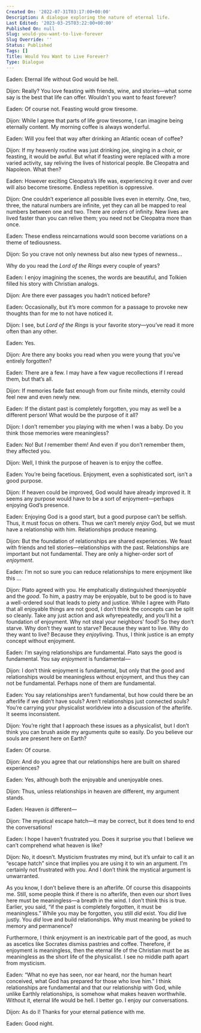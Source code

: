 ```yaml
---
Created On: '2022-07-31T03:17:00+00:00'
Description: A dialogue exploring the nature of eternal life.
Last Edited: '2023-03-25T03:22:00+00:00'
Published On: null
Slug: would-you-want-to-live-forever
Slug Override: ''
Status: Published
Tags: []
Title: Would You Want to Live Forever?
Type: Dialogue
---
```

<p><span class="sc">Eaden:</span> Eternal life without God would be hell.</p>
<p><span class="sc">Dijon:</span> Really? You love feasting with friends, wine, and stories—what some say is the best that life can offer. Wouldn’t you want to feast forever?</p>
<p><span class="sc">Eaden:</span> Of course not. Feasting would grow tiresome.</p>
<p><span class="sc">Dijon:</span> While I agree that parts of life grow tiresome, I can imagine being eternally content. My morning coffee is always wonderful.</p>
<p><span class="sc">Eaden:</span> Will you feel that way after drinking an Atlantic ocean of coffee?</p>
<p><span class="sc">Dijon:</span> If my heavenly routine was just drinking joe, singing in a choir, or feasting, it would be awful. But what if feasting were replaced with a more varied activity, say reliving the lives of historical people. Be Cleopatra and Napoleon. What then?</p>
<p><span class="sc">Eaden:</span> However exciting Cleopatra’s life was, experiencing it over and over will also become tiresome. Endless repetition is oppressive.</p>
<p><span class="sc">Dijon:</span> One couldn’t experience all possible lives even in eternity. One, two, three, the natural numbers are infinite, yet they can all be mapped to real numbers between one and two. There are <em>orders</em> of infinity. New lives are lived faster than you can relive them; you need not be Cleopatra more than once.</p>
<p><span class="sc">Eaden:</span> These endless reincarnations would soon become variations on a theme of tediousness.</p>
<p><span class="sc">Dijon:</span> So you crave not only newness but also new types of newness…</p>
<p>Why do you read the <em>Lord of the Rings</em> every couple of years?</p>
<p><span class="sc">Eaden:</span> I enjoy imagining the scenes, the words are beautiful, and Tolkien filled his story with Christian analogs.</p>
<p><span class="sc">Dijon:</span> Are there ever passages you hadn’t noticed before?</p>
<p><span class="sc">Eaden:</span> Occasionally, but it’s more common for a passage to provoke new thoughts than for me to not have noticed it.</p>
<p><span class="sc">Dijon:</span> I see, but <em>Lord of the Rings</em> is your favorite story—you’ve read it more often than any other.</p>
<p><span class="sc">Eaden:</span> Yes.</p>
<p><span class="sc">Dijon:</span> Are there any books you read when you were young that you’ve entirely forgotten?</p>
<p><span class="sc">Eaden:</span> There are a few. I may have a few vague recollections if I reread them, but that’s all.</p>
<p><span class="sc">Dijon:</span> If memories fade fast enough from our finite minds, eternity could feel new and even newly new.</p>
<p><span class="sc">Eaden:</span> If the distant past is completely forgotten, you may as well be a different person! What would be the purpose of it all?</p>
<p><span class="sc">Dijon:</span> I don’t remember you playing with me when I was a baby. Do you think those memories were meaningless?</p>
<p><span class="sc">Eaden:</span> No! But <em>I</em> remember them! And even if you don’t remember them, they affected you.</p>
<p><span class="sc">Dijon:</span> Well, I think the purpose of heaven is to enjoy the coffee.</p>
<p><span class="sc">Eaden:</span> You’re being facetious. Enjoyment, even a sophisticated sort, isn’t a good purpose.</p>
<p><span class="sc">Dijon:</span> If heaven could be improved, God would have already improved it. It seems any purpose would have to be a sort of enjoyment—perhaps enjoying God’s presence.</p>
<p><span class="sc">Eaden:</span> Enjoying God is a good start, but a good purpose can’t be selfish. Thus, it must focus on others. Thus we can’t merely <em>enjoy</em> God, but we must have a relationship with him. Relationships produce meaning.</p>
<p><span class="sc">Dijon:</span> But the foundation of relationships are shared experiences. We feast with friends and tell stories—relationships with the past. Relationships are important but not fundamental. They are only a higher-order sort of <em>enjoyment</em>.</p>
<p><span class="sc">Eaden:</span> I’m not so sure you can reduce relationships to mere enjoyment like this …</p>
<p><span class="sc">Dijon:</span> Plato agreed with you. He emphatically distinguished the<em>enjoyable</em> and the <em>good</em>. To him, a pastry may be enjoyable, but to be good is to have a well-ordered soul that leads to piety and justice. While I agree with Plato that all enjoyable things are not good, I don’t think the concepts can be split so cleanly. Take any just action and ask <em>why</em>repeatedly, and you’ll hit a foundation of enjoyment. Why not steal your neighbors’ food? So they don’t starve. Why don’t they want to starve? Because they want to live. Why do they want to live? Because they <em>enjoy</em>living. Thus, I think justice is an empty concept without enjoyment.</p>
<p><span class="sc">Eaden:</span> I’m saying relationships are fundamental. Plato says the good is fundamental. You say <em>enjoyment</em> is fundamental—</p>
<p><span class="sc">Dijon:</span> I don’t think enjoyment is fundamental, but only that the good and relationships would be meaningless without enjoyment, and thus they can not be fundamental. Perhaps none of them are fundamental.</p>
<p><span class="sc">Eaden:</span> You say relationships aren’t fundamental, but how could there be an afterlife if we didn’t have souls? Aren’t relationships just connected souls? You’re carrying your physicalist worldview into a discussion of the afterlife. It seems inconsistent.</p>
<p><span class="sc">Dijon:</span> You’re right that I approach these issues as a physicalist, but I don’t think you can brush aside my arguments quite so easily. Do you believe our souls are present here on Earth?</p>
<p><span class="sc">Eaden:</span> Of course.</p>
<p><span class="sc">Dijon:</span> And do you agree that our relationships here are built on shared experiences?</p>
<p><span class="sc">Eaden:</span> Yes, although both the enjoyable and unenjoyable ones.</p>
<p><span class="sc">Dijon:</span> Thus, unless relationships in heaven are different, my argument stands.</p>
<p><span class="sc">Eaden:</span> Heaven <em>is</em> different—</p>
<p><span class="sc">Dijon:</span> The mystical escape hatch—it may be correct, but it does tend to end the conversations!</p>
<p><span class="sc">Eaden:</span> I hope I haven’t frustrated you. Does it surprise you that I believe we can’t comprehend what heaven is like?</p>
<p><span class="sc">Dijon:</span> No, it doesn’t. Mysticism frustrates my mind, but it’s unfair to call it an “escape hatch” since that implies you are using it to win an argument. I’m certainly not frustrated with you. And I don’t think the mystical argument is unwarranted.</p>
<p>As you know, I don’t believe there is an afterlife. Of course this disappoints me. Still, some people think if there is no afterlife, then even our short lives here must be meaningless—a breath in the wind. I don’t think this is true. Earlier, you said, “if the past is completely forgotten, it must be meaningless.” While you may be forgotten, you still <em>did</em> exist. You <em>did</em> live justly. You <em>did</em> love and build relationships. Why must meaning be yoked to memory and permanence?</p>
<p>Furthermore, I think enjoyment is an inextricable part of the good, as much as ascetics like Socrates dismiss pastries and coffee. Therefore, if enjoyment is meaningless, then the eternal life of the Christian must be as meaningless as the short life of the physicalist. I see no middle path apart from mysticism.</p>
<p><span class="sc">Eaden:</span> “What no eye has seen, nor ear heard, nor the human heart conceived, what God has prepared for those who love him.” I think relationships are fundamental and that our relationship with God, while unlike Earthly relationships, is somehow what makes heaven worthwhile. Without it, eternal life would be hell. I better go. I enjoy our conversations.</p>
<p><span class="sc">Dijon:</span> As do I! Thanks for your eternal patience with me.</p>
<p><span class="sc">Eaden:</span> Good night.</p>
